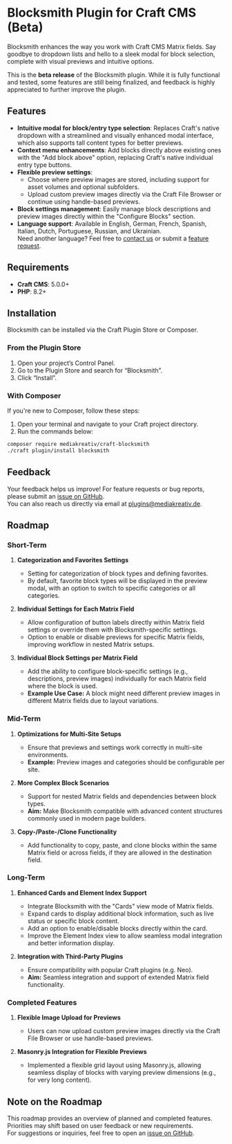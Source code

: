 # Blocksmith Plugin for Craft CMS (Beta)

Blocksmith enhances the way you work with Craft CMS Matrix fields. Say goodbye to dropdown lists and hello to a sleek modal for block selection, complete with visual previews and intuitive options.

This is the **beta release** of the Blocksmith plugin. While it is fully functional and tested, some features are still being finalized, and feedback is highly appreciated to further improve the plugin.

## Features

- **Intuitive modal for block/entry type selection**: Replaces Craft's native dropdown with a streamlined and visually enhanced modal interface, which also supports tall content types for better previews.
- **Context menu enhancements**: Add blocks directly above existing ones with the "Add block above" option, replacing Craft's native individual entry type buttons.
- **Flexible preview settings**: 
  - Choose where preview images are stored, including support for asset volumes and optional subfolders.
  - Upload custom preview images directly via the Craft File Browser or continue using handle-based previews.
- **Block settings management**: Easily manage block descriptions and preview images directly within the "Configure Blocks" section.
- **Language support**: Available in English, German, French, Spanish, Italian, Dutch, Portuguese, Russian, and Ukrainian.  
  Need another language? Feel free to [contact us](mailto:plugins@mediakreativ.de) or submit a [feature request](https://github.com/mediakreativ/craft-blocksmith/issues).


## Requirements

- **Craft CMS**: 5.0.0+
- **PHP**: 8.2+

## Installation

Blocksmith can be installed via the Craft Plugin Store or Composer.

### From the Plugin Store

1. Open your project’s Control Panel.
2. Go to the Plugin Store and search for “Blocksmith”.
3. Click “Install”.

### With Composer

If you're new to Composer, follow these steps:

1. Open your terminal and navigate to your Craft project directory.
2. Run the commands below:

```bash
composer require mediakreativ/craft-blocksmith
./craft plugin/install blocksmith
```

## Feedback

Your feedback helps us improve! For feature requests or bug reports, please submit an [issue on GitHub](https://github.com/mediakreativ/craft-blocksmith/issues).  
You can also reach us directly via email at [plugins@mediakreativ.de](mailto:plugins@mediakreativ.de).

## Roadmap

### Short-Term

1. **Categorization and Favorites Settings**
   - Setting for categorization of block types and defining favorites.
   - By default, favorite block types will be displayed in the preview modal, with an option to switch to specific categories or all categories.

2. **Individual Settings for Each Matrix Field**
   - Allow configuration of button labels directly within Matrix field settings or override them with Blocksmith-specific settings.
   - Option to enable or disable previews for specific Matrix fields, improving workflow in nested Matrix setups.

3. **Individual Block Settings per Matrix Field**
   - Add the ability to configure block-specific settings (e.g., descriptions, preview images) individually for each Matrix field where the block is used.
   - **Example Use Case:** A block might need different preview images in different Matrix fields due to layout variations.

### Mid-Term

1. **Optimizations for Multi-Site Setups**
   - Ensure that previews and settings work correctly in multi-site environments.
   - **Example:** Preview images and categories should be configurable per site.

2. **More Complex Block Scenarios**
   - Support for nested Matrix fields and dependencies between block types.
   - **Aim:** Make Blocksmith compatible with advanced content structures commonly used in modern page builders.

3. **Copy-/Paste-/Clone Functionality**
   - Add functionality to copy, paste, and clone blocks within the same Matrix field or across fields, if they are allowed in the destination field.

### Long-Term

1. **Enhanced Cards and Element Index Support**
   - Integrate Blocksmith with the "Cards" view mode of Matrix fields.
   - Expand cards to display additional block information, such as live status or specific block content.
   - Add an option to enable/disable blocks directly within the card.
   - Improve the Element Index view to allow seamless modal integration and better information display.

2. **Integration with Third-Party Plugins**
   - Ensure compatibility with popular Craft plugins (e.g. Neo).
   - **Aim:** Seamless integration and support of extended Matrix field functionality.

### Completed Features

1. **Flexible Image Upload for Previews**
   - Users can now upload custom preview images directly via the Craft File Browser or use handle-based previews.

2. **Masonry.js Integration for Flexible Previews**
   - Implemented a flexible grid layout using Masonry.js, allowing seamless display of blocks with varying preview dimensions (e.g., for very long content).

## Note on the Roadmap

This roadmap provides an overview of planned and completed features. Priorities may shift based on user feedback or new requirements.  
For suggestions or inquiries, feel free to open an [issue on GitHub](https://github.com/mediakreativ/craft-blocksmith/issues).
